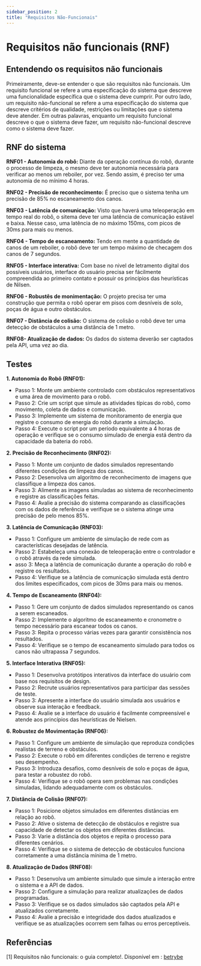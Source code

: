 ```yaml
---
sidebar_position: 2
title: "Requisitos Não-Funcionais"
---
```


# Requisitos não funcionais (RNF)

## Entendendo os requisitos não funcionais

Primeiramente, deve-se entender o que são requisitos não funcionais. Um requisito funcional se refere a uma especificação do sistema que descreve uma funcionalidade específica que o sistema deve cumprir. Por outro lado, um requisito não-funcional se refere a uma especificação do sistema que descreve critérios de qualidade, restrições ou limitações que o sistema deve atender. Em outras palavras, enquanto um requisito funcional descreve o que o sistema deve fazer, um requisito não-funcional descreve como o sistema deve fazer.

## RNF do sistema

**RNF01 - Autonomia do robô:** Diante da operação contínua do robô, durante o processo de limpeza, o mesmo deve ter autonomia necessária para verificar ao menos um reboiler, por vez. Sendo assim, é preciso ter uma autonomia de no mínimo 4 horas.

**RNF02 - Precisão de reconhecimento:** É preciso que o sistema tenha um precisão de 85% no escaneamento dos canos.

**RNF03 - Latência de comunicação:** Visto que haverá uma teleoperação em tempo real do robô, o sitema deve ter uma latência de comunicação estável e baixa. Nesse caso, uma latência de no máximo 150ms, com picos de 30ms para mais ou menos.

**RNF04 - Tempo de escaneamento:** Tendo em mente a quantidade de canos de um reboiler, o robô deve ter um tempo máximo de checagem dos canos de 7 segundos.

**RNF05 - Interface interativa:** Com base no nivel de letramento digital dos possíveis usuários, interface do usuário precisa ser fácilmente compreendida ao primeiro contato e possuir os princípios das heurísticas de Nilsen. 

**RNF06 - Robustês de monimentação:** O projeto precisa ter uma construção que permita o robô operar em pisos com desníveis de solo, poças de água e outro obstáculos.

**RNF07 - Distância de colisão:** O sistema de colisão o robô deve ter uma detecção de obstáculos a uma distância de 1 metro.

**RNF08- Atualização de dados:** Os dados do sistema deverão ser captados pela API, uma vez ao dia.
 
## Testes

**1. Autonomia do Robô (RNF01):**
- Passo 1: Monte um ambiente controlado com obstáculos representativos e uma área de movimento para o robô.
- Passo 2: Crie um script que simule as atividades típicas do robô, como movimento, coleta de dados e comunicação.
- Passo 3: Implemente um sistema de monitoramento de energia que registre o consumo de energia do robô durante a simulação.
- Passo 4: Execute o script por um período equivalente a 4 horas de operação e verifique se o consumo simulado de energia está dentro da capacidade da bateria do robô.

**2. Precisão de Reconhecimento (RNF02):**
- Passo 1: Monte um conjunto de dados simulados representando diferentes condições de limpeza dos canos.
- Passo 2: Desenvolva um algoritmo de reconhecimento de imagens que classifique a limpeza dos canos.
- Passo 3: Alimente as imagens simuladas ao sistema de reconhecimento e registre as classificações feitas.
- Passo 4: Avalie a precisão do sistema comparando as classificações com os dados de referência e verifique se o sistema atinge uma precisão de pelo menos 85%.

**3. Latência de Comunicação (RNF03):**
- Passo 1: Configure um ambiente de simulação de rede com as características desejadas de latência.
- Passo 2: Estabeleça uma conexão de teleoperação entre o controlador e o robô através da rede simulada.
- asso 3: Meça a latência de comunicação durante a operação do robô e registre os resultados.
- Passo 4: Verifique se a latência de comunicação simulada está dentro dos limites especificados, com picos de 30ms para mais ou menos.

**4. Tempo de Escaneamento (RNF04):**
- Passo 1: Gere um conjunto de dados simulados representando os canos a serem escaneados.
- Passo 2: Implemente o algoritmo de escaneamento e cronometre o tempo necessário para escanear todos os canos.
- Passo 3: Repita o processo várias vezes para garantir consistência nos resultados.
- Passo 4: Verifique se o tempo de escaneamento simulado para todos os canos não ultrapassa 7 segundos.

**5. Interface Interativa (RNF05):**
- Passo 1: Desenvolva protótipos interativos da interface do usuário com base nos requisitos de design.
- Passo 2: Recrute usuários representativos para participar das sessões de teste.
- Passo 3: Apresente a interface do usuário simulada aos usuários e observe sua interação e feedback.
- Passo 4: Avalie se a interface do usuário é facilmente compreensível e atende aos princípios das heurísticas de Nielsen.

**6. Robustez de Movimentação (RNF06):**
- Passo 1: Configure um ambiente de simulação que reproduza condições realistas de terreno e obstáculos.
- Passo 2: Execute o robô em diferentes condições de terreno e registre seu desempenho.
- Passo 3: Introduza desafios, como desníveis de solo e poças de água, para testar a robustez do robô.
- Passo 4: Verifique se o robô opera sem problemas nas condições simuladas, lidando adequadamente com os obstáculos.

**7. Distância de Colisão (RNF07):**
- Passo 1: Posicione objetos simulados em diferentes distâncias em relação ao robô.
- Passo 2: Ative o sistema de detecção de obstáculos e registre sua capacidade de detectar os objetos em diferentes distâncias.
- Passo 3: Varie a distância dos objetos e repita o processo para diferentes cenários.
- Passo 4: Verifique se o sistema de detecção de obstáculos funciona corretamente a uma distância mínima de 1 metro.

**8. Atualização de Dados (RNF08):**
- Passo 1: Desenvolva um ambiente simulado que simule a interação entre o sistema e a API de dados.
- Passo 2: Configure a simulação para realizar atualizações de dados programadas.
- Passo 3: Verifique se os dados simulados são captados pela API e atualizados corretamente.
- Passo 4: Avalie a precisão e integridade dos dados atualizados e verifique se as atualizações ocorrem sem falhas ou erros perceptíveis.

## Referências 

[1] Requisitos não funcionais: o guia completo!. Disponível em : [betrybe](https://blog.betrybe.com/tecnologia/requisitos-nao-funcionais/)
